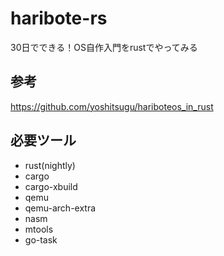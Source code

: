 # haribote-rs
30日でできる！OS自作入門をrustでやってみる
## 参考
https://github.com/yoshitsugu/hariboteos_in_rust
## 必要ツール
* rust(nightly)
* cargo
* cargo-xbuild
* qemu
* qemu-arch-extra
* nasm
* mtools
* go-task
